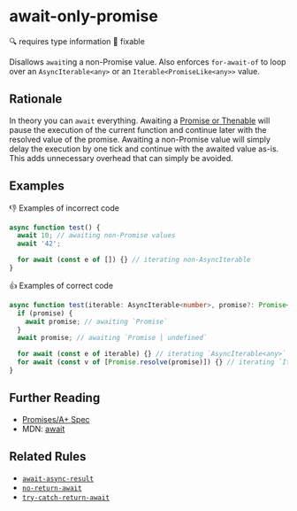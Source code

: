 # await-only-promise

:mag: requires type information :wrench: fixable

Disallows `await`ing a non-Promise value. Also enforces `for-await-of` to loop over an `AsyncIterable<any>` or an `Iterable<PromiseLike<any>>` value.

## Rationale

In theory you can `await` everything. Awaiting a [Promise or Thenable](https://promisesaplus.com/#terminology) will pause the execution of the current function and continue later with the resolved value of the promise.
Awaiting a non-Promise value will simply delay the execution by one tick and continue with the awaited value as-is. This adds unnecessary overhead that can simply be avoided.

## Examples

:thumbsdown: Examples of incorrect code

```ts
async function test() {
  await 10; // awaiting non-Promise values
  await '42';

  for await (const e of []) {} // iterating non-AsyncIterable
}
```

:thumbsup: Examples of correct code

```ts
async function test(iterable: AsyncIterable<number>, promise?: Promise<number>) {
  if (promise) {
    await promise; // awaiting `Promise`
  }
  await promise; // awaiting `Promise | undefined`

  for await (const e of iterable) {} // iterating `AsyncIterable<any>`
  for await (const v of [Promise.resolve(promise)]) {} // iterating `Iterable<PromiseLike<any>>`
}
```

## Further Reading

* [Promises/A+ Spec](https://promisesaplus.com/)
* MDN: [await](https://developer.mozilla.org/en-US/docs/Web/JavaScript/Reference/Operators/await)

## Related Rules

* [`await-async-result`](await-async-result.md)
* [`no-return-await`](no-return-await.md)
* [`try-catch-return-await`](try-catch-return-await.md)
